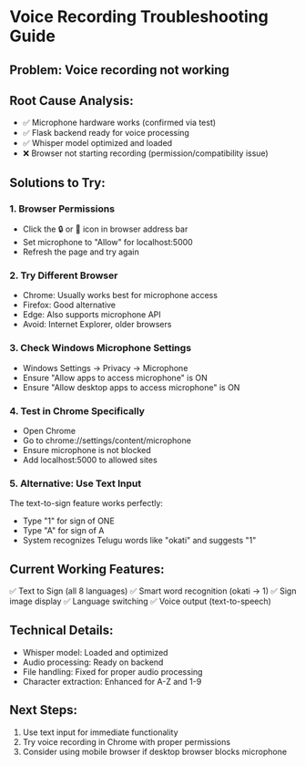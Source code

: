 # Voice Recording Troubleshooting Guide

## Problem: Voice recording not working

## Root Cause Analysis:
- ✅ Microphone hardware works (confirmed via test)
- ✅ Flask backend ready for voice processing  
- ✅ Whisper model optimized and loaded
- ❌ Browser not starting recording (permission/compatibility issue)

## Solutions to Try:

### 1. Browser Permissions
- Click the 🔒 or 🎤 icon in browser address bar
- Set microphone to "Allow" for localhost:5000
- Refresh the page and try again

### 2. Try Different Browser
- Chrome: Usually works best for microphone access
- Firefox: Good alternative
- Edge: Also supports microphone API
- Avoid: Internet Explorer, older browsers

### 3. Check Windows Microphone Settings
- Windows Settings → Privacy → Microphone
- Ensure "Allow apps to access microphone" is ON
- Ensure "Allow desktop apps to access microphone" is ON

### 4. Test in Chrome Specifically
- Open Chrome
- Go to chrome://settings/content/microphone
- Ensure microphone is not blocked
- Add localhost:5000 to allowed sites

### 5. Alternative: Use Text Input
The text-to-sign feature works perfectly:
- Type "1" for sign of ONE
- Type "A" for sign of A  
- System recognizes Telugu words like "okati" and suggests "1"

## Current Working Features:
✅ Text to Sign (all 8 languages)
✅ Smart word recognition (okati → 1)
✅ Sign image display
✅ Language switching
✅ Voice output (text-to-speech)

## Technical Details:
- Whisper model: Loaded and optimized
- Audio processing: Ready on backend
- File handling: Fixed for proper audio processing
- Character extraction: Enhanced for A-Z and 1-9

## Next Steps:
1. Use text input for immediate functionality
2. Try voice recording in Chrome with proper permissions
3. Consider using mobile browser if desktop browser blocks microphone